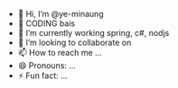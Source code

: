 - 👋 Hi, I’m @ye-minaung
- 👀 CODING bais
- 🌱 I’m currently working spring, c#, nodjs
- 💞️ I’m looking to collaborate on 
- 📫 How to reach me ...
- 😄 Pronouns: ...
- ⚡ Fun fact: ...

<!---
ye-minaung/ye-minaung is a ✨ special ✨ repository because its `README.md` (this file) appears on your GitHub profile.
You can click the Preview link to take a look at your changes.
--->
